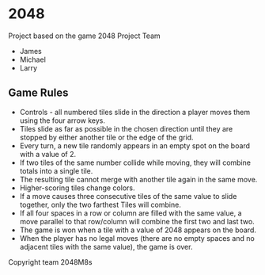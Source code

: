 # 2048
Project based on the game 2048
Project Team 
* James
* Michael
* Larry 

## Game Rules
+ Controls - all numbered tiles slide in the direction a player moves them using the four arrow keys.
+ Tiles slide as far as possible in the chosen direction until they are stopped by either another tile or the edge of the grid.
+ Every turn, a new tile randomly appears in an empty spot on the board with a value of 2.
+ If two tiles of the same number collide while moving, they will combine totals into a single tile.
+ The resulting tile cannot merge with another tile again in the same move.
+ Higher-scoring tiles change colors.
+ If a move causes three consecutive tiles of the same value to slide together, only the two farthest Tiles will combine.
+ If all four spaces in a row or column are filled with the same value, a move parallel to that row/column will combine the first two and last two.
+ The game is won when a tile with a value of 2048 appears on the board.
+ When the player has no legal moves (there are no empty spaces and no adjacent tiles with the same value), the game is over.
                
Copyright team 2048M8s
